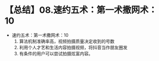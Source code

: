 # 【总结】08.速约五术：第一术撒网术：10

-   速约五术：第一术撒网术：10
    1.  算法机制准确率高，视频拍摄质量决定收到的号数
    2.  利用个人才艺和生活内容拍摄视频，将抖音当作朋友圈发
    3.  有条件的用户可以尝试拍摄炫富内容。